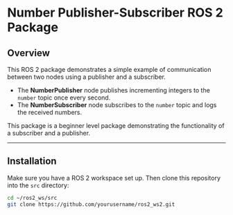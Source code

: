 # Number Publisher-Subscriber ROS 2 Package

## Overview

This ROS 2 package demonstrates a simple example of communication between two nodes using a publisher and a subscriber.  
- The **NumberPublisher** node publishes incrementing integers to the `number` topic once every second.  
- The **NumberSubscriber** node subscribes to the `number` topic and logs the received numbers.

This package is a beginner level package demonstrating the functionality of a subscriber and a publisher.

---

## Installation

Make sure you have a ROS 2 workspace set up. Then clone this repository into the `src` directory:

```bash
cd ~/ros2_ws/src
git clone https://github.com/yourusername/ros2_ws2.git

